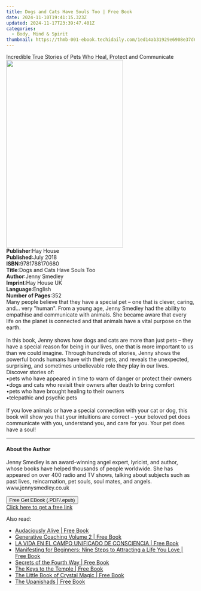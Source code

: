 ```yaml
---
title: Dogs and Cats Have Souls Too | Free Book
date: 2024-11-10T19:41:15.323Z
updated: 2024-11-17T23:39:47.401Z
categories:
  - Body, Mind & Spirit
thumbnail: https://thmb-001-ebook.techidaily.com/1ed14ab31929e6908e37d6cb47a02a4ccb4410eeddc4a8f3e46b5893f9feaed8.jpg
---
```

<main id="book-container">
  <div class="flex flex-col">
    <div class="book-brief flex-1 py-6 px-4 sm:p-6 md:py-10 md:px-8">
      <!-- brief-->
      <div class="book-brief-main">
        Incredible True Stories of Pets Who Heal, Protect and Communicate
      </div>
    </div>
    <div
      class="book-meta-info flex-1 grid gap-4 col-start-1 col-end-3 row-start-1 sm:mb-6 sm:grid-cols-4 lg:gap-6 lg:col-start-2 lg:row-end-6 lg:row-span-6 lg:mb-0"
    >
      <div
        class="book-meta-info-left place-content-center mt-4 p-4 text-sm leading-6 col-start-2 col-span-2 dark:text-slate-400"
      >
        <img
          class="w-full h-500 object-cover rounded-lg sm:h-255 sm:col-span-2 lg:col-span-full"
          src="https://img-001-ebook.techidaily.com/64117d09a77f863eb4f6de059ad5c0610c073a1661ecbd0664bf421d5116592d.jpg"
          alt=""
          width="312"
          height="500"
        />
      </div>
      <div
        class="book-meta-info-right mt-2 col-start-1 row-start-2 col-span-3 self-center"
      >
        <!-- meta data  -->
        <div class="flex flex-col px-4 md:px-8">
          <div class="flex-1">
            <strong>Publisher</strong>:<span class="px-2">Hay House</span>
          </div>
          <div class="flex-1">
            <strong>Published</strong>:<span class="px-2">July 2018</span>
          </div>
          <div class="flex-1">
            <strong>ISBN</strong>:<span class="px-2">9781788170680</span>
          </div>
          <div class="flex-1">
            <strong>Title</strong>:<span class="px-2"
              >Dogs and Cats Have Souls Too</span
            >
          </div>
          <div class="flex-1">
            <strong>Author</strong>:<span class="px-2">Jenny Smedley</span>
          </div>
          <div class="flex-1">
            <strong>Imprint</strong>:<span class="px-2">Hay House UK</span>
          </div>
          <div class="flex-1">
            <strong>Language</strong>:<span class="px-2">English</span>
          </div>
          <div class="flex-1">
            <strong>Number of Pages</strong>:<span class="px-2">352</span>
          </div>
        </div>
      </div>
    </div>
    <div class="book-description flex-1 py-6 px-4 sm:p-6 md:py-10 md:px-8">
      <div class="book-description-main">
        <div accordion-content="" id="description">
          Many people believe that they have a special pet – one that is clever,
          caring, and… very "human". From a young age, Jenny Smedley had the
          ability to empathise and communicate with animals. She became aware
          that every life on the planet is connected and that animals have a
          vital purpose on the earth. <br /><br />In this book, Jenny shows how
          dogs and cats are more than just pets – they have a special reason for
          being in our lives, one that is more important to us than we could
          imagine. Through hundreds of stories, Jenny shows the powerful bonds
          humans have with their pets, and reveals the unexpected, surprising,
          and sometimes unbelievable role they play in our lives. <br />Discover
          stories of: <br />
          •pets who have appeared in time to warn of danger or protect their
          owners <br />
          •dogs and cats who revisit their owners after death to bring comfort
          <br />
          •pets who have brought healing to their owners <br />
          •telepathic and psychic pets<br /><br />If you love animals or have a
          special connection with your cat or dog, this book will show you that
          your intuitions are correct – your beloved pet does communicate with
          you, understand you, and care for you. Your pet does have a soul!
        </div>
        <div class="accordion-fader"></div>
      </div>
    </div>
    <div class="book-excerpts flex-1 py-6 px-4 sm:p-6 md:py-10 md:px-8">
      <!-- excerpts-->
      <div class="book-excerpts-main">
        <hr />
        <h4 class="placeholder placeholder-heading">
          <span>About the Author</span>
        </h4>
        <p>
          Jenny Smedley is an award-winning angel expert, lyricist, and author,
          whose books have helped thousands of people worldwide. She has
          appeared on over 400 radio and TV shows, talking about subjects such
          as past lives, reincarnation, pet souls, soul mates, and angels.
          www.jennysmedley.co.uk
        </p>
      </div>
    </div>
    <div
      class="book-about-author flex-1 py-6 px-4 sm:p-6 md:py-10 md:px-8"
    ></div>
    <div class="book-free-get flex-1 py-6 px-4 sm:p-6 md:py-10 md:px-8">
      <button
        id="btn-free-get"
        class="bg-blue-500 hover:bg-blue-700 text-white font-bold py-2 px-4 rounded"
      >
        Free Get EBook (.PDF/.epub)
      </button>
      <div id="countdown-display" class="px-2 text-lg mt-2"></div>
      <a
        id="free-link"
        class="hidden bg-blue-500 hover:bg-blue-700 text-white font-bold py-2 px-4 rounded"
        href="https://www.ebooks.com/en-us/book/96316702/dogs-and-cats-have-souls-too/jenny-smedley/"
        target="_blank"
        >Click here to get a free link</a
      >
    </div>
    <script>
      let countdownTime = 0;
      let countdownInterval = null;
      document
        .getElementById('btn-free-get')
        .addEventListener('click', startCountdown);
      function startCountdown() {
        countdownTime = new Date().getTime() + 60000 * 3;
        countdownInterval = setInterval(updateCountdown, 1000);
        document.getElementById('btn-free-get').disabled = true;
        document
          .getElementById('btn-free-get')
          .classList.add('bg-gray-500', 'cursor-not-allowed');
      }
      function updateCountdown() {
        let currentTime = new Date().getTime();
        let timeLeft = countdownTime - currentTime;
        let secondsLeft = Math.floor(timeLeft / 1000);
        document.getElementById('countdown-display').innerHTML =
          `Remaining time: ${secondsLeft} seconds.`;
        if (secondsLeft <= 0) {
          clearInterval(countdownInterval);
          document.getElementById('btn-free-get').classList.add('hidden');
          document.getElementById('free-link').classList.remove('hidden');
          document.getElementById('countdown-display').innerHTML = '';
        }
      }
    </script>
  </div>
</main>

<ins class="adsbygoogle"
      style="display:block"
      data-ad-client="ca-pub-7571918770474297"
      data-ad-slot="8358498916"
      data-ad-format="auto"
      data-full-width-responsive="true"></ins>
    

<span class="atpl-alsoreadstyle">Also read:</span>
<div><ul>
<li><a href="https://novels-ebooks.techidaily.com/210525227-9781637630891-audaciously-alive/"><u>Audaciously Alive | Free Book</u></a></li>
<li><a href="https://novels-ebooks.techidaily.com/210526154-9780578900612-generative-coaching-volume-2/"><u>Generative Coaching Volume 2 | Free Book</u></a></li>
<li><a href="https://novels-ebooks.techidaily.com/210526200-9781913816704-la-vida-en-el-campo-unificado-de-consciencia/"><u>LA VIDA EN EL CAMPO UNIFICADO DE CONSCIENCIA | Free Book</u></a></li>
<li><a href="https://novels-ebooks.techidaily.com/210525164-9781783255207-manifesting-for-beginners-nine-steps-to-attracting-a-life-you-love/"><u>Manifesting for Beginners: Nine Steps to Attracting a Life You Love | Free Book</u></a></li>
<li><a href="https://novels-ebooks.techidaily.com/210525989-9780997925807-secrets-of-the-fourth-way/"><u>Secrets of the Fourth Way | Free Book</u></a></li>
<li><a href="https://novels-ebooks.techidaily.com/210526221-9781801520317-the-keys-to-the-temple/"><u>The Keys to the Temple | Free Book</u></a></li>
<li><a href="https://novels-ebooks.techidaily.com/210526000-9780349430362-the-little-book-of-crystal-magic/"><u>The Little Book of Crystal Magic | Free Book</u></a></li>
<li><a href="https://novels-ebooks.techidaily.com/210526216-9781774817131-the-upanishads/"><u>The Upanishads | Free Book</u></a></li>
</ul></div>

